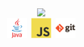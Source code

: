 <div id="header" align="center">
   <img src="https://64.media.tumblr.com/8219702ae9ac5e20977d0b42e3f2bcdc/80ef5dccf742e0f4-9e/s500x750/730de512b08ff3a614fc918c3def4ca0cd087ec3.gifv" width="400"/>
</div>
<div align="center">
  <img src="https://github.com/devicons/devicon/blob/master/icons/java/java-original-wordmark.svg" title="Java" alt="Java" width="40" height="40"/>&nbsp;
  <img src="https://github.com/devicons/devicon/blob/master/icons/javascript/javascript-original.svg" title="JavaScript" alt="JavaScript" width="40" height="40"/>&nbsp; 
  <img src="https://github.com/devicons/devicon/blob/master/icons/git/git-original-wordmark.svg" title="Git" **alt="Git" width="40" height="40"/>
</div>
